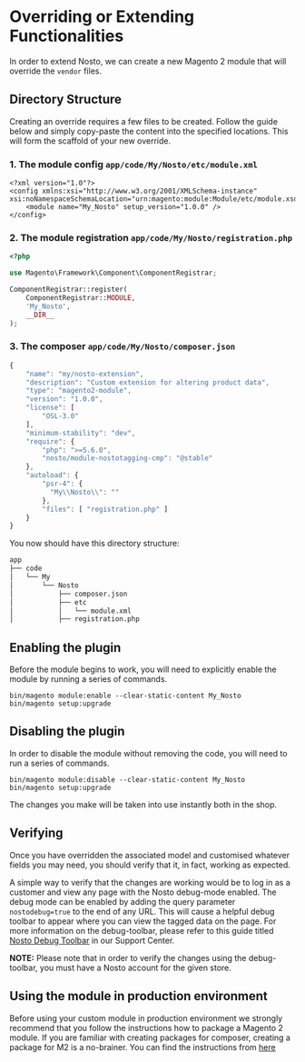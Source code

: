 # Overriding or Extending Functionalities

In order to extend Nosto, we can create a new Magento 2 module that will override the `vendor` files.

## Directory Structure

Creating an override requires a few files to be created. Follow the guide below and simply copy-paste the content into the specified locations. This will form the scaffold of your new override.

### 1. The module config `app/code/My/Nosto/etc/module.xml`

```markup
<?xml version="1.0"?>
<config xmlns:xsi="http://www.w3.org/2001/XMLSchema-instance" xsi:noNamespaceSchemaLocation="urn:magento:module:Module/etc/module.xsd">
    <module name="My_Nosto" setup_version="1.0.0" />
</config>
```

### 2. The module registration `app/code/My/Nosto/registration.php`

```php
<?php

use Magento\Framework\Component\ComponentRegistrar;

ComponentRegistrar::register(
    ComponentRegistrar::MODULE,
    'My_Nosto',
    __DIR__
);
```

### 3. The composer `app/code/My/Nosto/composer.json`

```javascript
{
    "name": "my/nosto-extension",
    "description": "Custom extension for altering product data",
    "type": "magento2-module",
    "version": "1.0.0",
    "license": [
        "OSL-3.0"
    ],
    "minimum-stability": "dev",
    "require": {
        "php": ">=5.6.0",
        "nosto/module-nostotagging-cmp": "@stable"
    },
    "autoload": {
        "psr-4": {
          "My\\Nosto\\": ""
        },
        "files": [ "registration.php" ]
    }
}
```

You now should have this directory structure:

```bash
app
├── code
│   └── My
│       └── Nosto
│           ├── composer.json
│           ├── etc
│           │   └── module.xml
│           ├── registration.php
```

## Enabling the plugin

Before the module begins to work, you will need to explicitly enable the module by running a series of commands.

```text
bin/magento module:enable --clear-static-content My_Nosto
bin/magento setup:upgrade
```

## Disabling the plugin

In order to disable the module without removing the code, you will need to run a series of commands.

```text
bin/magento module:disable --clear-static-content My_Nosto
bin/magento setup:upgrade
```

The changes you make will be taken into use instantly both in the shop.

## Verifying

Once you have overridden the associated model and customised whatever fields you may need, you should verify that it, in fact, working as expected.

A simple way to verify that the changes are working would be to log in as a customer and view any page with the Nosto debug-mode enabled. The debug mode can be enabled by adding the query parameter `nostodebug=true` to the end of any URL. This will cause a helpful debug toolbar to appear where you can view the tagged data on the page. For more information on the debug-toolbar, please refer to this guide titled [Nosto Debug Toolbar](https://support.nosto.com/get-started/nosto-debug-toolbar/) in our Support Center.

**NOTE:** Please note that in order to verify the changes using the debug-toolbar, you must have a Nosto account for the given store.

## Using the module in production environment

Before using your custom module in production environment we strongly recommend that you follow the instructions how to package a Magento 2 module. If you are familiar with creating packages for composer, creating a package for M2 is a no-brainer. You can find the instructions from [here](http://devdocs.magento.com/guides/v2.0/extension-dev-guide/package/package_module.html)
